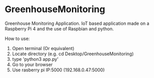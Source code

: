 # GreenhouseMonitoring
Greenhouse Monitoring Application. IoT based application made on a Raspberry Pi 4 and the use of Raspbian and python.

How to use:
1. Open terminal (Or equivalent)
2. Locate directory (e.g. cd Desktop/GreenhouseMonitoring)
3. type 'python3 app.py'
4. Go to your browser
5. Use rasberry pi IP:5000 (192.168.0.47:5000)

